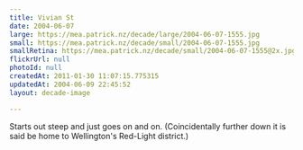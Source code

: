 ```yaml
---
title: Vivian St
date: 2004-06-07
large: https://mea.patrick.nz/decade/large/2004-06-07-1555.jpg
small: https://mea.patrick.nz/decade/small/2004-06-07-1555.jpg
smallRetina: https://mea.patrick.nz/decade/small/2004-06-07-1555@2x.jpg
flickrUrl: null
photoId: null
createdAt: 2011-01-30 11:07:15.775315
updatedAt: 2004-06-09 22:45:52
layout: decade-image

---
```

Starts out steep and just goes on and on. (Coincidentally further down it is said be home to Wellington's Red-Light district.)
